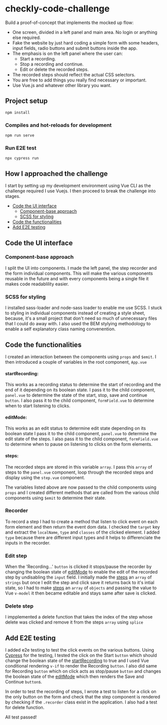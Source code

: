 # checkly-code-challenge

Build a proof-of-concept that implements the mocked up flow:

- One screen, divided in a left panel and main area. No login or anything else required.
- Fake the website by just hard coding a simple form with some headers, input fields, radio buttons and submit buttons inside the app.
- The emphasis is on the left panel where the user can:
  - Start a recording.
  - Stop a recording and continue.
  - Edit or delete the recorded steps.
- The recorded steps should reflect the actual CSS selectors.
- You are free to add things you really find necessary or important.
- Use Vue.js and whatever other library you want.

## Project setup

```
npm install
```

### Compiles and hot-reloads for development

```
npm run serve
```

### Run E2E test

```
npx cypress run
```

## How I approached the challenge

I start by setting up my development environment using Vue CLI as the challenge required I use Vuejs.
I then proceed to break the challenge into stages.

- [Code the UI interface](#component-base-approach)
  - [Component-base approach](#component-base-approach)
  - [SCSS for styling](#scss-for-styling)
- [Code the functionalities](#code-the-functionalities)
- [Add E2E testing](#add-e2e-testing)

## Code the UI interface

### Component-base approach

I split the UI into components.
I made the left panel, the step recorder and the form individual components.
This will make the various components reusable in the future and with every components being a single file it makes code readablility easier.

### SCSS for styling

I installed sass-loader and node-sass loader to enable me use SCSS.
I stuck to styling in individual components instead of creating a style sheet, because, it's a small project that don't need so much of unnecessary files that I could do away with. I also used the BEM stylying methodology to enable a self explanatory class naming convenention.

## Code the functionalities

I created an interaction between the components using `props` and `$emit`.
I then introduced a couple of variables in the root component, `App.vue`

#### startRecording:

This works as a recording status to determine the start of recording and the end of it depending on its boolean state.
I pass it to the child component, `panel.vue` to determine the state of the start, stop, save and continue `button`.
I also pass it to the child component, `formField.vue` to determine when to start listening to clicks.

#### editMode:

This works as an edit status to determine edit state depending on its boolean state
I pass it to the child component, `panel.vue` to determine the edit state of the steps.
I also pass it to the child component, `formField.vue` to determine when to pause on listening to clicks on the form elements.

#### steps:

The recorded steps are stored in this variable `array`.
I pass this `array` of steps to the `panel.vue` component, loop through the recorded steps and display using the `step.vue` component.

The variables listed above are now passed to the child components using `props` and I created different methods that are called from the various child components using `$emit` to determine their state.

### Recorder

To record a step I had to create a method that listen to click event on each form element and then return the event dom
data. I checked the `target` key and extract the `localName`, `type` and `classes` of the clicked element.
I added `type` because there are different input types and it helps to differenciate the inputs in the recorder.

### Edit step

When the 'Recording...' `button` is clicked it stops/pause the recorder by changing the boolean state of [editMode](#editMode) to enable the edit of the recorded step by undisabling the `input` field.
I initially made the [steps](#steps) an `array` of `strings` but once I edit the step and click save it returns back to it's intial state, so I had to make [steps](#steps) an `array` of `objects` and passing the value to Vue `v-model` it then became editable and stays same after save is clicked.

### Delete step

I impplemented a delete function that takes the index of the step whose delete was clicked and remove it from the steps `array` using `splice`

## Add E2E testing

I added e2e testing to test the click events on the various buttons.
Using [Cypress](https://www.cypress.io/) for the testing, I tested the click on the Start `button` which should change the boolean state of the [startRecording](#startRecording) to true and I used Vue conditional rendering `v-if` to render the Recording `button`.
I also did same for Recording `button` which on click acts as stop/pause `button` and changes the boolean state of the [editMode](#editMode) which then renders the Save and Continue `button`s.

In order to test the recording of steps, I wrote a test to listen for a click on the only button on the form and check that the step component is rendered by checking if the `.recorder` class exist in the application. I also had a test for delete function.

All test passed!
